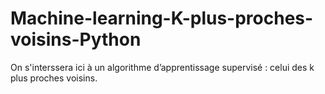 # Machine-learning-K-plus-proches-voisins-Python
On s'interssera ici à un algorithme d’apprentissage supervisé : celui des k plus proches voisins.
